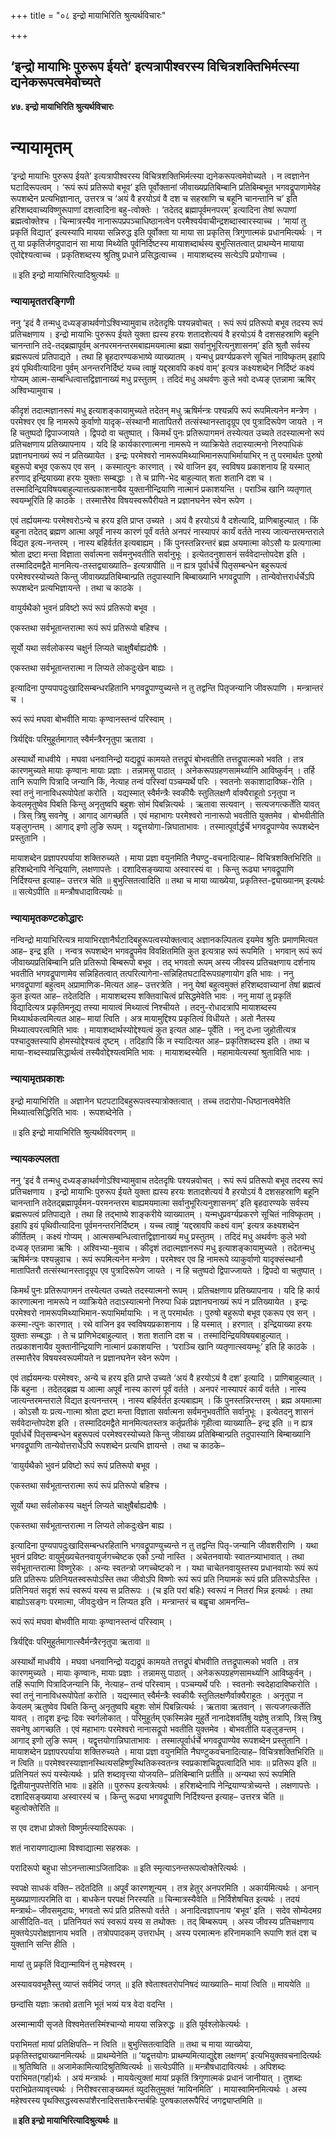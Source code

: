 +++
title = "०८ इन्द्रो मायाभिरिति श्रुत्यर्थविचारः"

+++


## ‘इन्द्रो मायाभिः पुरुरूप ईयते’ इत्यत्रापीश्वरस्य विचित्रशक्तिभिर्मत्स्या द्यनेकरूपत्वमेवोच्यते

**४७. इन्द्रो मायाभिरिति श्रुत्यर्थविचारः**

# **न्यायामृतम्**

‘इन्द्रो मायाभिः पुरुरूप ईयते’ इत्यत्रापीश्वरस्य विचित्रशक्तिभिर्मत्स्या द्यनेकरूपत्वमेवोच्यते । न त्वज्ञानेन घटादिरूपत्वम् । ‘रूपं रूपं प्रतिरूपो बभूव’ इति पूर्वोक्तानां जीवाख्यप्रतिबिम्बानि प्रतिबिम्बभूत भगवद्रूपाणामेवेह रूपशब्देन प्रत्यभिज्ञानात्, उत्तरत्र च ‘अयं वै हरयोऽवं वै दश च सहस्राणि च बहूनि चानन्तानि च’ इति हरिशब्दवाच्यविष्णुरूपाणां दशत्वादिना बहु-त्वोक्तेः । ‘तदेतद् ब्रह्मापूर्वमनपरम्’ इत्यादिना तेषां रूपाणां ब्रह्मत्वोक्तेश्च । चिन्मात्रस्यैव नानारूपप्रपञ्चाधिष्ठानत्वेन परमैश्वर्यवाचीन्द्रशब्दास्वारस्याच्च । ‘मायां तु प्रकृतिं विद्यात्’ इत्यस्यापि मायया सन्निरुद्ध इति पूर्वोक्ता या माया सा प्रकृतिस् त्रिगुणात्मकं प्रधानमित्यर्थः । न तु या प्रकृतिर्जगदुपादानं सा माया मिथ्येति पूर्वनिर्दिष्टस्य मायाशब्दार्थस्य बुभुत्सितत्वात् प्राथम्येन मायाया एवोद्देश्यत्वाच्च । प्रकृतिशब्दस्य श्रुतिषु प्रधाने प्रसिद्धत्वाच्च । मायाशब्दस्य सत्येऽपि प्रयोगाच्च ।

॥ इति इन्द्रो मायाभिरित्यादिश्रुत्यर्थः ॥

### **न्यायामृततरङ्गिणी**

ननु ‘इदं वै तन्मधु दध्यङ्ङाथर्वणोऽश्विभ्यामुवाच तदेतदृषिः पश्यन्नवोचत् । रूपं रूपं प्रतिरूपो बभूव तदस्य रूपं प्रतिचक्षणाय । इन्द्रो मायाभिः पुरुरूप ईयते युक्ता ह्यस्य हरयः शतादशेत्ययं वै हरयोऽयं वै दशसहस्राणि बहूनि चानन्तानि तदे-तद्ब्रह्मापूर्वम् अनपरमनन्तरमबाह्यमयमात्मा ब्रह्मा सर्वानुभूरित्यनुशासनम्’ इति श्रुतौ सर्वस्य ब्रह्मरूपत्वं प्रतिपाद्यते । तथा हि बृहदारण्यकभाष्ये व्याख्यातम् । यन्मधु प्रवर्ग्यप्रकरणे सूचितं नाविष्कृतम् इहापि इयं पृथिवीत्यादिना पूर्वम् अनन्तरनिर्दिष्टं यच्च त्वाष्ट्रं यद्दस्रावपि कक्ष्यं वाम्’ इत्यत्र कक्ष्यशब्देन निर्दिष्टं कक्ष्यं गोप्यम् आत्म-सम्बन्धित्वात्तद्विज्ञानाख्यं मधु प्रस्तुतम् । तदिदं मधु अथर्वणः कुले भवो दध्यङ् एतन्नामा ऋषिर् अश्विभ्यामुवाच ।

कीदृशं तदात्मज्ञानरूपं मधु इत्याशङ्कायामुच्यते तदेतन् मधु ऋषिर्मन्त्रः पश्यन्नपि रूपं रूपमित्यनेन मन्त्रेण । परमेश्वर एव हि नामरूपे कुर्वाणो यादृक्-संस्थानौ मातापितरौ तत्संस्थानस्तादृग्रूप एव पुत्रादिरूपेण जायते । न हि चतुष्पदो द्विपाज्जायते । द्विपदो वा चतुष्पात् । किमर्थं पुनः प्रतिरूपागमनं तस्येत्यत उच्यते तदस्यात्मनो रूपं प्रतिचक्षणाय प्रतिख्यापनाय । यदि हि कार्यकारणात्मना नामरूपे न व्याक्रियेते तदास्यात्मनो निरुपाधिकं प्रज्ञानघनाख्यं रूपं न प्रतिख्यायेत । इन्द्रः परमेश्वरो नामरूपमिथ्याभिमानरूपाभिर्मायाभिर् न तु परमार्थतः पुरुषो बहुरूपो बभूव एकरूप एव सन् । कस्मात्पुनः कारणात् । रथे वाजिन इव, स्वविषय प्रकाशनाय हि यस्मात् हरणाद् इन्द्रियाख्या हरयः युक्ताः सम्बद्धाः । ते च प्राणि-भेद बाहुल्यात् शता शतानि दश च । तस्मादिन्द्रियविषयबाहुल्यात्तत्प्रकाशनायैव युक्तानीन्द्रियाणि नात्मानं प्रकाशयन्ति । पराञ्चि खानि व्यतृणात् स्वयम्भूरिति हि काठके । तस्मात्तैरेव विषयस्वरूपैरीयते न प्रज्ञानघनेन स्वेन रूपेण ।

एवं तर्ह्ययमन्यः परमेश्वरोऽन्ये च हरय इति प्राप्त उच्यते । अयं वै हरयोऽयं वै दशेत्यादि, प्राणिबाहुल्यात् । किं बहुना तदेतद् ब्रह्मण आत्मा अपूर्वं नास्य कारणं पूर्वं वर्तते अनपरं नास्यापरं कार्यं वर्तते नास्य जात्यन्तरमन्तराले विद्यत इत्य-नन्तरम् । नास्य बहिर्वर्तत इत्यबाह्यम् । किं पुनस्तन्निरन्तरं ब्रह्म अयमात्मा कोऽसौ यः प्रत्यगात्मा श्रोता द्रष्टा मन्ता विज्ञाता सर्वात्मना सर्वमनुभवतीति सर्वानुभूः । इत्येतदनुशासनं सर्ववेदान्तोपदेश इति । तस्मादिदमद्वैते मानमित्य-तस्तद्व्याख्याति– इत्यत्रापीति ॥ न ह्यत्र पूर्वार्धर्चे पितृसम्बन्धेन बहुरूपत्वं परमेश्वरस्योच्यते किन्तु जीवाख्यप्रतिबिम्बान्प्रति तदुपास्यानि बिम्बाख्यानि भगवद्रूपाणि । तान्येवोत्तरार्धर्चेऽपि रूपशब्देन प्रत्यभिज्ञायन्ते । तथा च काठके ।

वायुर्यथैको भुवनं प्रविष्टो रूपं रूपं प्रतिरूपो बभूव ।

एकस्तथा सर्वभूतान्तरात्मा रूपं रूपं प्रतिरूपो बहिश्च ।

सूर्यो यथा सर्वलोकस्य चक्षुर्न लिप्यते चाक्षुषैर्बाह्यदोषैः ।

एकस्तथा सर्वभूतान्तरात्मा न लिप्यते लोकदुःखेन बाह्यः ।

इत्यादिना पुण्यपापदुःखादिसम्बन्धरहितानि भगवद्रूपाण्युच्यन्ते न तु तद्वन्ति पितृजन्यानि जीवरूपाणि । मन्त्रान्तरं च ।

रूपं रूपं मघवा बोभवीति मायाः कृण्वानस्तन्वं परिस्वाम् ।

त्रिर्यद्दिवः परिमुहूर्तमागात् स्वैर्मन्त्रैरनृतुपा ऋतावा ।

अस्यार्थो माधवीये । मघवा धनवानिन्द्रो यद्यद्रूपं कामयते तत्तद्रूपं बोभवतीति तत्तद्रूपात्मको भवति । तत्र कारणमुच्यते मायाः कृण्वानः मायाः प्रज्ञाः । तन्नामसु पाठात् । अनेकरूपग्रहणसामर्थ्यानि आविष्कुर्वन् । तर्हि तानि रूपाणि पित्रादि जन्यानि किं, नेत्याह तन्वं परिस्वां पञ्चम्यर्थे परिः । स्वतनोः सकाशादाविष्क-रोति । स्वां तनुं नानाविधरूपोपेतां करोति । यद्यस्मात् स्वैर्मन्त्रैः स्वकीयैः स्तुतिलक्षणै र्वाक्यैराहूतो ऽनृतुपा न केवलमृतुष्वेव पिबति किन्तु अनृतुष्वपि बहुशः सोमं पिबन्नित्यर्थः । ऋतावा सत्यवान् । सत्यजगत्कर्तेति यावत् । त्रिस् त्रिषु सवनेषु । आगाद् आगच्छति । एवं महाभागः परमेश्वरो नानारूपो भवतीति युक्तमेव । बोभवीतीति यङ्लुगन्तम् । आगाद् इणो लुङि रूपम् । यद्वृत्तयोगा-न्निघाताभावः । तस्मात्पूर्वार्द्धर्चे भगवद्रूपाण्येव रूपशब्देन प्रस्तुतानि ।

मायाशब्देन प्रज्ञापरपर्याया शक्तिरुच्यते । माया प्रज्ञा वयुनमिति नैघण्टु-वचनादित्याह– विचित्रशक्तिभिरिति ॥ हरिशब्देनापि नेन्द्रियाणि, लक्षणापत्तेः । दशादिसङ्ख्याया अस्वारस्यं वा । किन्तु रूढ्या भगवद्रूपाणि निर्दिश्यन्त इत्याह– उत्तरत्र चेति ॥ बुभुत्सितत्वादिति ॥ तथा च माया व्याख्येया, प्रकृतिस्त-द्व्याख्यानम् इत्यर्थः ॥ सत्येऽपीति ॥ मन्त्रौषधादावित्यर्थः ॥

### **न्यायामृतकण्टकोद्धारः**

नन्विन्द्रो मायाभिरित्यत्र मायाभिरज्ञानैर्घटादिबहुरूपत्वस्योक्तत्वाद् अज्ञानकल्पितत्व इयमेव श्रुतिः प्रमाणमित्यत आह– इन्द्र इति । नन्वत्र रूपशब्देन भगवद्रूपमेव विवक्षितमिति कुत इत्यत्राह रूपं रूपमिति । भगवान् रूपं रूपं जीवाख्यप्रतिबिम्बानि प्रति प्रतिरूपो बिम्बरूपो बभूव । तद् भगवतो रूपम् अस्य जीवस्य प्रतिचक्षणाय दर्शनाय भवतीति भगवद्रूपाणामेव सन्निहितत्वात् तत्परित्यागेना-सन्निहितघटादिरूपग्रहणायोग इति भावः । ननु भगवद्रूपाणां बहुत्वम् अप्रामाणिक-मित्यत आह– उत्तरत्रेति । ननु येषां बहुत्वमुक्तं हरिशब्दवाच्यानां तेषां ब्रह्मत्वं कुत इत्यत आह– तदेतदिति । मायाशब्दस्य शक्तिवाचित्वं प्रसिद्धमेवेति भावः । ननु मायां तु प्रकृतिं विद्यादित्यत्र प्रकृतिमनूद्य तस्या मायात्वं मिथ्यात्वं निश्चीयते । तदनु-रोधादत्रापि मायाशब्दस्य मिथ्यार्थकत्वमित्यत आह– मायां त्विति । अत्र मायामुद्दिश्य प्रकृतित्वं विधीयते । अतो नैतस्य मिथ्यात्वपरत्वमिति भावः । मायाशब्दार्थस्योद्देश्यत्वं कुत इत्यत आह– पूर्वेति । ननु दध्ना जुहोतीत्यत्र पश्चादुक्तस्यापि होमस्योद्देश्यत्वं दृष्टम् । तदिहापि किं न स्यादित्यत आह– प्रकृतिशब्दस्य इति । तथा च माया-शब्दस्याप्रसिद्धार्थत्वं तस्यैवोद्देश्यत्वमिति भावः । मायाशब्दस्येति । महामायेत्यस्यां श्रुताविति भावः ।

### **न्यायामृतप्रकाशः**

इन्द्रो मायाभिरिति ॥ अज्ञानेन घटपटादिबहुरूपत्वस्यात्रोक्तत्वात् । तच्च तदारोपा-धिष्ठानत्वमेवेति मिथ्यात्वसिद्धिरिति भावः । रूपशब्देनेति ।

॥ इति इन्द्रो मायाभिरिति श्रुत्यर्थविवरणम् ॥

### **न्यायकल्पलता**

ननु ‘इदं वै तन्मधु दध्यङ्ङाथर्वणोऽश्विभ्यामुवाच तदेतदृषिः पश्यन्नवोचत् । रूपं रूपं प्रतिरूपो बभूव तदस्य रूपं प्रतिचक्षणाय । इन्द्रो मायाभिः पुरुरूप ईयते युक्ता ह्यस्य हरयः शतादशेत्ययं वै हरयोऽयं वै दशसहस्राणि बहूनि चानन्तानि तदेतद्ब्रह्मापूर्वमन-परमनन्तरम बाह्यमयमात्मा सर्वानुभूरित्यनुशासनम्’ इति बृहदारण्यके सर्वस्य ब्रह्मरूपत्वं प्रतिपाद्यते । तथा हि तद्भाष्ये शाङ्करीये व्याख्यातम् । यन्मधुप्रवर्ग्यप्रकरणे सूचितं नाविष्कृतम् । इहापि इयं पृथिवीत्यादिना पूर्वमनन्तरनिर्दिष्टम् । यच्च त्वाष्ट्रं ‘यद्दस्रावपि कक्ष्यं वाम्’ इत्यत्र कक्ष्यशब्देन कीर्तितम् । कक्ष्यं गोप्यम् । आत्मसम्बन्धित्वात्तद्विज्ञानाख्यं मधु प्रस्तुतम् । तदिदं मधु अथर्वणः कुले भवो दध्यङ् एतन्नामा ऋषिः । अश्विभ्या-मुवाच । कीदृशं तदात्मज्ञानरूपं मधु इत्याशङ्कायामुच्यते । तदेतन्मधु ऋषिर्मन्त्रः पश्यन्नुवाच । रूपं रूपमित्यनेन मन्त्रेण । परमेश्वर एव हि नामरूपे व्याकुर्वाणो यादृक्संस्थानौ मातापितरौ तत्संस्थानस्तादृग्रूप एव पुत्रादिरूपेण जायते । न हि चतुष्पदो द्विपाज्जायते । द्विपदो वा चतुष्पात् ।

किमर्थं पुनः प्रतिरूपागमनं तस्येत्यत उच्यते तदस्यात्मनो रूपम् । प्रतिचक्षणाय प्रतिख्यापनाय । यदि हि कार्य कारणात्मना नामरूपे न व्याक्रियेते तदाऽस्यात्मनो निरुपा धिकं प्रज्ञानघनाख्यं रूपं न प्रतिख्यायेत । इन्द्रः परमेश्वरो नामरूपमिथ्याभिमान-रूपाभिर्मायाभिः । न तु परमार्थतः । पुरुषो बहुरूपो बभूव एकरूप एव सन् । कस्मा-त्पुनः कारणात् । रथे वाजिन इव स्वविषयप्रकाशनाय । हि यस्मात् । हरणात् । इन्द्रियाख्या हरयः युक्ताः सम्बद्धाः । ते च प्राणिभेदबाहुल्यात् । शता शतानि दश च । तस्मादिन्द्रियविषयबाहुल्यात् । तत्प्रकाशनायैव युक्तानीन्द्रियाणि नात्मानं प्रकाशयन्ति । ‘पराञ्चि खानि व्यतृणात्स्वयम्भूः’ इति हि काठके । तस्मात्तैरेव विषयस्वरूपमीयते न प्रज्ञानघनेन स्वेन रूपेण ।

एवं तर्ह्ययमन्यः परमेश्वरः, अन्ये च हरय इति प्राप्ते उच्यते ‘अयं वै हरयोऽयं वै दश’ इत्यादि । प्राणिबाहुल्यात् । किं बहुना । तदेतद्ब्रह्म य आत्मा अपूर्वं नास्य कारणं पूर्वं वर्तते । अनपरं नास्यापरं कार्यं वर्तते । नास्य जात्यन्तरमन्तराले विद्यत इत्यनन्तरम् । नास्य बहिर्वर्तत इत्यबाह्यम् । किं पुनस्तन्निरन्तरम् । ब्रह्म अयमात्मा । कोऽसौ यः प्रत्य-गात्मा श्रोता द्रष्टा मन्ता विज्ञाता सर्वात्मना सर्वमनुभवतीति सर्वानुभूः । इत्येतदनु शासनं सर्ववेदान्तोपदेश इति । तस्मादिदमद्वैते मानमित्यतस्तत्र कर्तृप्रतीकं गृहीत्वा व्याख्याति– इन्द्र इति ॥ न ह्यत्र पूर्वार्धर्चे पितृसम्बन्धेन बहुरूपत्वं परमेश्वरस्योच्यते किन्तु जीवाख्य प्रतिबिम्बान्प्रति तदुपास्यानि बिम्बाख्यानि भगवद्रूपाणि तान्येवोत्तरार्धेऽपि रूपशब्देन प्रत्यभि ज्ञायन्ते । तथा च काठके–

‘वायुर्यथैको भुवनं प्रविष्टो रूपं रूपं प्रतिरूपो बभूव ।

एकस्तथा सर्वभूतान्तरात्मा रूपं रूपं प्रतिरूपो बहिश्च ।

सूर्यो यथा सर्वलोकस्य चक्षुर्न लिप्यते चाक्षुषैर्बाह्यदोषैः ।

एकस्तथा सर्वभूतान्तरात्मा न लिप्यते लोकदुःखेन बाह्य ।

इत्यादिना पुण्यपापदुःखादिसम्बन्धरहितानि भगवद्रूपाण्युच्यन्ते न तु तद्वन्ति पितृ-जन्यानि जीवशरीराणि । यथा भुवनं प्रविष्टः वायुर्मुख्यचेतनवायुर्जगच्चेष्टक एको ऽन्यो नास्ति । अचेतनवायोः स्वातन्त्र्याभावात् । तथा सर्वभूतान्तरात्मा विष्णुरेकः । अन्यः स्वतन्त्रो जगच्चेष्टको न । यथा चाचेतनवायुस्तस्य प्रधानवायोः रूपं रूपं प्रति प्रतिरूपः प्रतिनियतस्वरूपोऽस्ति तथा जीवोऽपि विष्णोः रूपं रूपं प्रति नियामकं रूपं प्रति प्रतिरूपोऽस्ति । प्रतिनियतं सदृशं रूपं स्वरूपं यस्य स प्रतिरूपः । (च इति परां बहिः) स्वरूपं न नितरां भिन्न इत्यर्थः । तथा बाह्योऽसङ्गः परमात्मा, जीवदुःखेन न लिप्यत इति । मन्त्रान्तरं च बह्वृचा आमनन्ति–

रूपं रूपं मघवा बोभवीति मायाः कृण्वानस्तन्वं परिस्वाम् ।

त्रिर्यद्दिवः परिमुहुर्तमागात्स्वैर्मन्त्रैरनृतुपा ऋतावा ॥

अस्यार्थो माधवीये । मघवा धनवानिन्द्रो यद्यद्रूपं कामयते तत्तद्रूपं बोभवीति तत्तद्रूपात्मको भवति । तत्र कारणमुच्यते । मायाः कृण्वानः, मायाः प्रज्ञाः । तन्नामसु पाठात् । अनेकरूपग्रहणसामर्थ्यानि आविष्कुर्वन् । तर्हि रूपाणि पित्रादिजन्यानि किं, नेत्याह– तन्वं परिस्वाम् । पञ्चम्यर्थे परिः । स्वतनोः स्वदेहादाविष्करोति । स्वां तनुं नानाविधरूपोपेतां करोति । यद्यस्मात् स्वैर्मन्त्रैः स्वकीयैः स्तुतिलक्षणैर्वाक्यैराहूतः । अनृतुपा न केवलम् ऋतुष्वेव पिबति किन्तु अनृतुष्वपि बहुशः सोमं पिबन्नित्यर्थः । ऋतावा ऋतवान् । सत्यजगत्कर्तेति यावत् । तादृश इन्द्रः दिवः स्वर्गलोकात् । परिमुहूर्तम् एकस्मिन्नेव मुहुर्ते नानादेशवर्तिषु यज्ञेषु तत्रापि, त्रिस् त्रिषु सवनेषु आगच्छति । एवं महाभागः परमेश्वरो नानासद्रूपो भवतीति युक्तमेव । बोभवतीति यङ्लुङन्तम् । आगाद् इणो लुङि रूपम् । यद्वृत्तयोगान्निघाताभावः । तस्मात्पूर्वार्धर्चे भगवद्रूपाण्येव रूपशब्देन प्रस्तुतानि । मायाशब्देन प्रज्ञापरपर्याया शक्तिरुच्यते । माया प्रज्ञा वयुनमिति नैघण्टुकवचनादित्याह– विचित्रशक्तिभिरिति ॥ न त्विति ॥ परमेश्वरस्याज्ञानस्थित्यसहिष्णुस्थितिकस्वतन्त्र स्वप्रकाशचिद्रूपत्वादिति भावः ॥ प्रतिरूप इति ॥ प्रतिनियतं रूपं यस्येत्यर्थः । प्रति शब्दावृत्त्या योजयति– प्रतिबिम्बानि प्रतीति ॥ अन्यथा रूपं रूपमिति द्वितीयानुपपत्तेरिति भावः ॥ इहेति ॥ पुरुरूप इत्यत्रेत्यर्थः । हरिशब्देनापि नेन्द्रियाण्यत्रोच्यन्ते । लक्षणापत्तेः । दशादिसङ्ख्याया अस्वारस्यं च । किन्तु रूढ्या भगवद्रूपाणि निर्दिश्यन्त इत्याह– उत्तरत्र चेति ॥ बहुत्वोक्तेरिति ॥

स एव दशधा प्रोक्तो विष्णुर्मत्स्यादिरूपकः ।

शतं नारायणाद्यात्मा विश्वाद्यात्मा सहस्रकः ।

परादिरूपो बहुधा सोऽनन्तात्माऽजितादिकः ॥ इति स्मृत्याऽनन्तरूपत्वोक्तेरित्यर्थः ।

स्वपक्षे साधकं वक्ति– तदेतदिति ॥ अपूर्वं कारणशून्यम् । तत्र हेतुर् अनपरमिति । अकार्यमित्यर्थः । अनान् मुख्यप्राणात्परमिति वा । बाधकेन परपक्षं निरस्यति ॥ चिन्मात्रस्यैवेति ॥ निर्विशेषचित इत्यर्थः । तदयं मन्त्रार्थः– जीवसमुदायः, भगवतो रूपं प्रति प्रतिरूपो वर्तते । अनादित्वज्ञापनाय ‘बभूव’ इति । सदेव सोम्येदमग्र आसीदिति-वत् । प्रतिनियतं रूपं स्वरूपं यस्य स तथोक्तः । तद् बिम्बरूपम् । अस्य जीवस्य प्रतिचक्षणाय मुक्तयेऽपरोक्षज्ञानाय भवति । तत्रोपपादकम् उत्तरार्धम् । अस्य परमात्मनः हरिनामकानि रूपाणि शतं दश च युक्तानि सन्ति हीति ।

मायां तु प्रकृतिं विद्यान्मायिनं तु महेश्वरम् ।

अस्यावयवभूतेैस्तु व्याप्तं सर्वमिदं जगत् ॥ इति श्वेताश्वतरोपनिषदं व्याख्याति– मायां त्विति ॥ माययेति ॥

छन्दांसि यज्ञाः क्रतवो व्रतानि भूतं भव्यं यत्र वेदा वदन्ति ।

अस्मान्मायी सृजते विश्वमेतत्तस्मिंश्चान्यो मायया सन्निरुद्धः ॥ इति पूर्वश्लोकेत्यर्थः ।

पराभिमतां मायां प्रतिक्षिपति– न त्विति ॥ बुभुत्सितत्वादिति ॥ तथा च माया व्याख्येया, प्रकृतिस्तद्व्याख्यानमित्यर्थः ॥ प्राथम्येनेति ॥ ‘यद्वृत्तयोगः प्राथम्यमित्याद्युद्देश लक्षणम्’ इत्यभियुक्तवचनादित्यर्थः ॥ श्रुतिष्विति ॥ अजामेकामित्यादिश्रुतिष्वित्यर्थः ॥ सत्येऽपीति ॥ मन्त्रौषधादावित्यर्थः । अपिशब्दः पराभिमत(गर्हा)र्थः । अयं मन्त्रार्थः । माययेत्युक्तां मायां प्रकृतिं त्रिगुणात्मकं प्रधानं जानीयात् । तुशब्दः पराभिप्रेतव्यावृत्त्यर्थः । निरीश्वरसाङ्ख्यमतं व्युदसितुमुक्तं ‘मायिनमिति’ । मायास्वामिनमित्यर्थः । अस्य महेश्वरस्य पृथक्सिद्धस्वरूपांशैरनादिसत्ताकैरन्तर्बहिः पुरुषकालरूपैरिदं जगद्व्याप्तमिति ॥

**॥ इति इन्द्रो मायाभिरित्यादिश्रुत्यर्थः ॥**

